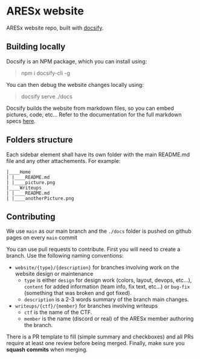 # ARESx website

ARESx website repo, built with [docsify](https://docsify.js.org).

## Building locally

Docsify is an NPM package, which you can install using:
> npm i docsify-cli -g

You can then debug the website changes locally using:
> docsify serve ./docs

Docsify builds the website from markdown files, so you can embed pictures, code, etc... Refer to the documentation for the full markdown specs [here](https://docsify.js.org).

## Folders structure

Each sidebar element shall have its own folder with the main README.md file and any other attachements. For example:

```
|____Home
| |____README.md
| |____picture.png
|____Writeups
| |____README.md
| |____anotherPicture.png
```

## Contributing

We use `main` as our main branch and the `./docs` folder is pushed on github pages on every `main` commit

You can use pull requests to contribute. First you will need to create a branch. Use the following naming conventions:

- `website/{type}/{description}` for branches involving work on the website design or maintenance
  - `type` is either `design` for design work (colors, layout, devops, etc...), `content` for added information (team info, fix text, etc...) or `bug-fix` (something that was broken and got fixed).
  - `description` is a 2-3 words summary of the branch main changes.
- `writeups/{ctf}/{member}` for branches involving writeups
  - `ctf` is the name of the CTF.
  - `member` is the name (discord or real) of the ARESx member authoring the branch.

There is a PR template to fill (simple summary and checkboxes) and all PRs require at least one review before being merged. Finally, make sure you **squash commits** when merging.
